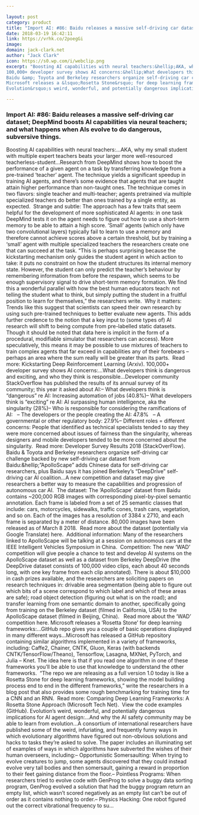 ```yaml
---

layout: post
category: product
title: "Import AI: #86: Baidu releases a massive self-driving car dataset; DeepMind boosts AI capabilities via neural teachers; and what happens when AIs evolve to do dangerous, subversive things."
date: 2018-03-19 16:42:11
link: https://vrhk.co/2poegGi
image: 
domain: jack-clark.net
author: "Jack Clark"
icon: https://s0.wp.com/i/webclip.png
excerpt: "Boosting AI capabilities with neural teachers:&hellip;AKA, why my small student with multiple expert teachers beats your larger more well-resourced teacherless-student&hellip;Research from DeepMind shows how to boost the performance of a given agent on a task by transferring knowledge from a pre-trained &lsquo;teacher&rsquo; agent. The technique yields a significant speedup in training AI agents, and there&rsquo;s some evidence that agents that are taught attain higher performance than non-taught ones. The technique comes in two flavors: single teacher and multi-teacher; agents pretrained via multiple specialized teachers do better than ones trained by a single entity, as expected.&nbsp; Strange and subtle: The approach has a few traits that seem helpful for the development of more sophisticated AI agents: in one task DeepMind tests it on the agent needs to figure out how to use a short-term memory to be able to attain a high score. &lsquo;Small&rsquo; agents (which only have two convolutional layers) typically fail to learn to use a memory and therefore cannot achieve scores above a certain threshold, but by training a &lsquo;small&rsquo; agent with multiple specialized teachers the researchers create one that can succeed at the task. &ldquo;This is perhaps surprising because the kickstarting mechanism only guides the student agent in which action to take: it puts no constraint on how the student structures its internal memory state. However, the student can only predict the teacher&rsquo;s behaviour by remembering information from before the respawn, which seems to be enough supervisory signal to drive short-term memory formation. We find this a wonderful parallel with how the best human educators teach: not telling the student what to think, but simply putting the student in a fruitful position to learn for themselves,&rdquo; the researchers write.&nbsp; Why it matters: Trends like this suggest that scientists can speed their own research by using such pre-trained techniques to better evaluate new agents. This adds further credence to the notion that a key input to (some types of) AI research will shift to being compute from pre-labelled static datasets. Though it should be noted that data here is implicit in the form of a procedural, modifiable simulator that researchers can access). More speculatively, this means it may be possible to use mixtures of teachers to train complex agents that far exceed in capabilities any of their forebears &ndash; perhaps an area where the sum really will be greater than its parts.&nbsp;&nbsp;Read more: Kickstarting Deep Reinforcement Learning (Arxiv).
100,000+ developer survey shows AI concerns:&hellip;What developers think is dangerous and exciting, and who they think is responsible&hellip;Developer community StackOverflow has published the results of its annual survey of its community; this year it asked about AI:&ndash; What developers think is &ldquo;dangerous&rdquo; re AI: Increasing automation of jobs (40.8%)&ndash; What developers think is &ldquo;exciting&rdquo; re AI: AI surpassing human intelligence, aka the singularity (28%)&ndash; Who is responsible for considering the ramifications of AI:&nbsp; &nbsp;&ndash; The developers or the people creating the AI: 47.8%&nbsp; &nbsp;&ndash; A governmental or other regulatory body: 27.9%&ndash; Different roles = different concerns: People that identified as technical specialists tended to say they were more concerned about issues of fairness than the singularity, whereas designers and mobile developers tended to be more concerned about the singularity.&nbsp; Read more: Developer Survey Results 2018 (StackOverFlow).
Baidu &amp; Toyota and Berkeley researchers organize self-driving car challenge backed by new self-driving car dataset from Baidu:\&hellip;&rdquo;ApolloScape&rdquo; adds Chinese data for self-driving car researchers, plus Baidu says it has joined Berkeley&rsquo;s &ldquo;DeepDrive&rdquo; self-driving car AI coalition&hellip;A new competition and dataset may give researchers a better way to measure the capabilities and progression of autonomous car AI.&nbsp; The dataset: The &lsquo;ApolloScape&rsquo; dataset from Baidu contains ~200,000 RGB images with corresponding pixel-by-pixel semantic annotation. Each frame is labeled from a set of 25 semantic classes that include: cars, motorcycles, sidewalks, traffic cones, trash cans, vegetation, and so on. Each of the images has a resolution of 3384 x 2710, and each frame is separated by a meter of distance. 80,000 images have been released as of March 8 2018.&nbsp;&nbsp;Read more about the dataset (potentially via Google Translate) here.&nbsp; Additional information: Many of the researchers linked to ApolloScape will be talking at a session on autonomous cars at the IEEE Intelligent Vehicles Symposium in China.&nbsp;&nbsp;Competition: The new &lsquo;WAD&rsquo; competition will give people a chance to test and develop AI systems on the ApolloScape dataset as well as a dataset from Berkeley DeepDrive (the DeepDrive dataset consists of 100,000 video clips, each about 40 seconds long, with one key frame from each clip annotated). There is about $10,000 in cash prizes available, and the researchers are soliciting papers on research techniques in: drivable area segmentation (being able to figure out which bits of a scene correspond to which label and which of these areas are safe); road object detection (figuring out what is on the road); and transfer learning from one semantic domain to another, specifically going from training on the Berkeley dataset (filmed in California, USA) to the ApolloScape dataset (filmed in Beijing, China).&nbsp; &nbsp;Read more about the &lsquo;WAD&rsquo; competition here.
Microsoft releases a &lsquo;Rosetta Stone&rsquo; for deep learning frameworks:&hellip;GitHub repo gives you a couple of basic operations displayed in many different ways&hellip;Microsoft has released a GitHub repository containing similar algorithms implemented in a variety of frameworks, including: Caffe2, Chainer, CNTK, Gluon, Keras (with backends CNTK/TensorFlow/Theano), Tensorflow, Lasagna, MXNet, PyTorch, and Julia &ndash; Knet. The idea here is that if you read one algorithm in one of these frameworks you&rsquo;ll be able to use that knowledge to understand the other frameworks.&nbsp;&nbsp;&ldquo;The repo we are releasing as a full version 1.0 today is like a Rosetta Stone for deep learning frameworks, showing the model building process end to end in the different frameworks,&rdquo; write the researchers in a blog post that also provides some rough benchmarking for training time for a CNN and an RNN.&nbsp; Read more: Comparing Deep Learning Frameworks: A Rosetta Stone Approach (Microsoft Tech Net).&nbsp;&nbsp;View the code examples (GitHub).
Evolution&rsquo;s weird, wonderful, and potentially dangerous implications for AI agent design:&hellip;And why the AI safety community may be able to learn from evolution&hellip;A consortium of international researchers have published some of the weird, infuriating, and frequently funny ways in which evolutionary algorithms have figured out non-obvious solutions and hacks to tasks they&rsquo;re asked to solve. The paper includes an illuminating set of examples of ways in which algorithms have subverted the wishes of their human overseers, including:&ndash; Opportunistic Somersaulting: When trying to evolve creatures to jump, some agents discovered that they could instead evolve very tall bodies and then somersault, gaining a reward in proportion to their feet gaining distance from the floor.&ndash; Pointless Programs: When researchers tried to evolve code with GenProg to solve a buggy data sorting program, GenProg evolved a solution that had the buggy program return an empty list, which wasn&rsquo;t scored negatively as an empty list can&rsquo;t be out of order as it contains nothing to order.&ndash; Physics Hacking: One robot figured out the correct vibrational frequency to su…"

---
```


### Import AI: #86: Baidu releases a massive self-driving car dataset; DeepMind boosts AI capabilities via neural teachers; and what happens when AIs evolve to do dangerous, subversive things.

Boosting AI capabilities with neural teachers:&hellip;AKA, why my small student with multiple expert teachers beats your larger more well-resourced teacherless-student&hellip;Research from DeepMind shows how to boost the performance of a given agent on a task by transferring knowledge from a pre-trained &lsquo;teacher&rsquo; agent. The technique yields a significant speedup in training AI agents, and there&rsquo;s some evidence that agents that are taught attain higher performance than non-taught ones. The technique comes in two flavors: single teacher and multi-teacher; agents pretrained via multiple specialized teachers do better than ones trained by a single entity, as expected.&nbsp; Strange and subtle: The approach has a few traits that seem helpful for the development of more sophisticated AI agents: in one task DeepMind tests it on the agent needs to figure out how to use a short-term memory to be able to attain a high score. &lsquo;Small&rsquo; agents (which only have two convolutional layers) typically fail to learn to use a memory and therefore cannot achieve scores above a certain threshold, but by training a &lsquo;small&rsquo; agent with multiple specialized teachers the researchers create one that can succeed at the task. &ldquo;This is perhaps surprising because the kickstarting mechanism only guides the student agent in which action to take: it puts no constraint on how the student structures its internal memory state. However, the student can only predict the teacher&rsquo;s behaviour by remembering information from before the respawn, which seems to be enough supervisory signal to drive short-term memory formation. We find this a wonderful parallel with how the best human educators teach: not telling the student what to think, but simply putting the student in a fruitful position to learn for themselves,&rdquo; the researchers write.&nbsp; Why it matters: Trends like this suggest that scientists can speed their own research by using such pre-trained techniques to better evaluate new agents. This adds further credence to the notion that a key input to (some types of) AI research will shift to being compute from pre-labelled static datasets. Though it should be noted that data here is implicit in the form of a procedural, modifiable simulator that researchers can access). More speculatively, this means it may be possible to use mixtures of teachers to train complex agents that far exceed in capabilities any of their forebears &ndash; perhaps an area where the sum really will be greater than its parts.&nbsp;&nbsp;Read more: Kickstarting Deep Reinforcement Learning (Arxiv).
100,000+ developer survey shows AI concerns:&hellip;What developers think is dangerous and exciting, and who they think is responsible&hellip;Developer community StackOverflow has published the results of its annual survey of its community; this year it asked about AI:&ndash; What developers think is &ldquo;dangerous&rdquo; re AI: Increasing automation of jobs (40.8%)&ndash; What developers think is &ldquo;exciting&rdquo; re AI: AI surpassing human intelligence, aka the singularity (28%)&ndash; Who is responsible for considering the ramifications of AI:&nbsp; &nbsp;&ndash; The developers or the people creating the AI: 47.8%&nbsp; &nbsp;&ndash; A governmental or other regulatory body: 27.9%&ndash; Different roles = different concerns: People that identified as technical specialists tended to say they were more concerned about issues of fairness than the singularity, whereas designers and mobile developers tended to be more concerned about the singularity.&nbsp; Read more: Developer Survey Results 2018 (StackOverFlow).
Baidu &amp; Toyota and Berkeley researchers organize self-driving car challenge backed by new self-driving car dataset from Baidu:\&hellip;&rdquo;ApolloScape&rdquo; adds Chinese data for self-driving car researchers, plus Baidu says it has joined Berkeley&rsquo;s &ldquo;DeepDrive&rdquo; self-driving car AI coalition&hellip;A new competition and dataset may give researchers a better way to measure the capabilities and progression of autonomous car AI.&nbsp; The dataset: The &lsquo;ApolloScape&rsquo; dataset from Baidu contains ~200,000 RGB images with corresponding pixel-by-pixel semantic annotation. Each frame is labeled from a set of 25 semantic classes that include: cars, motorcycles, sidewalks, traffic cones, trash cans, vegetation, and so on. Each of the images has a resolution of 3384 x 2710, and each frame is separated by a meter of distance. 80,000 images have been released as of March 8 2018.&nbsp;&nbsp;Read more about the dataset (potentially via Google Translate) here.&nbsp; Additional information: Many of the researchers linked to ApolloScape will be talking at a session on autonomous cars at the IEEE Intelligent Vehicles Symposium in China.&nbsp;&nbsp;Competition: The new &lsquo;WAD&rsquo; competition will give people a chance to test and develop AI systems on the ApolloScape dataset as well as a dataset from Berkeley DeepDrive (the DeepDrive dataset consists of 100,000 video clips, each about 40 seconds long, with one key frame from each clip annotated). There is about $10,000 in cash prizes available, and the researchers are soliciting papers on research techniques in: drivable area segmentation (being able to figure out which bits of a scene correspond to which label and which of these areas are safe); road object detection (figuring out what is on the road); and transfer learning from one semantic domain to another, specifically going from training on the Berkeley dataset (filmed in California, USA) to the ApolloScape dataset (filmed in Beijing, China).&nbsp; &nbsp;Read more about the &lsquo;WAD&rsquo; competition here.
Microsoft releases a &lsquo;Rosetta Stone&rsquo; for deep learning frameworks:&hellip;GitHub repo gives you a couple of basic operations displayed in many different ways&hellip;Microsoft has released a GitHub repository containing similar algorithms implemented in a variety of frameworks, including: Caffe2, Chainer, CNTK, Gluon, Keras (with backends CNTK/TensorFlow/Theano), Tensorflow, Lasagna, MXNet, PyTorch, and Julia &ndash; Knet. The idea here is that if you read one algorithm in one of these frameworks you&rsquo;ll be able to use that knowledge to understand the other frameworks.&nbsp;&nbsp;&ldquo;The repo we are releasing as a full version 1.0 today is like a Rosetta Stone for deep learning frameworks, showing the model building process end to end in the different frameworks,&rdquo; write the researchers in a blog post that also provides some rough benchmarking for training time for a CNN and an RNN.&nbsp; Read more: Comparing Deep Learning Frameworks: A Rosetta Stone Approach (Microsoft Tech Net).&nbsp;&nbsp;View the code examples (GitHub).
Evolution&rsquo;s weird, wonderful, and potentially dangerous implications for AI agent design:&hellip;And why the AI safety community may be able to learn from evolution&hellip;A consortium of international researchers have published some of the weird, infuriating, and frequently funny ways in which evolutionary algorithms have figured out non-obvious solutions and hacks to tasks they&rsquo;re asked to solve. The paper includes an illuminating set of examples of ways in which algorithms have subverted the wishes of their human overseers, including:&ndash; Opportunistic Somersaulting: When trying to evolve creatures to jump, some agents discovered that they could instead evolve very tall bodies and then somersault, gaining a reward in proportion to their feet gaining distance from the floor.&ndash; Pointless Programs: When researchers tried to evolve code with GenProg to solve a buggy data sorting program, GenProg evolved a solution that had the buggy program return an empty list, which wasn&rsquo;t scored negatively as an empty list can&rsquo;t be out of order as it contains nothing to order.&ndash; Physics Hacking: One robot figured out the correct vibrational frequency to su…
